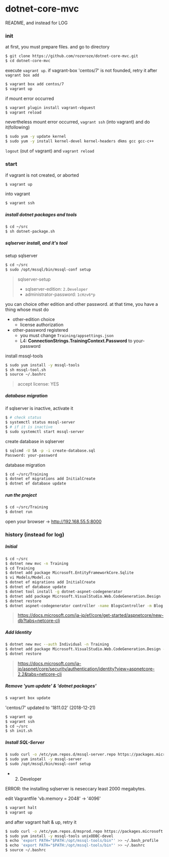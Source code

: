 # dotnet-core-mvc

README, and instead for LOG

### init

at first, you must prepare files.
and go to directory

```sh
$ git clone https://github.com/rozeroze/dotnet-core-mvc.git
$ cd dotnet-core-mvc
```

execute `vagrant up`.
if vagrant-box 'centos/7' is not founded, retry it after `vagrant box add`

```sh
$ vagrant box add centos/7
$ vagrant up
```

if mount error occurred

```sh
$ vagrant plugin install vagrant-vbguest
$ vagrant reload
```

nevertheless mount error occurred,
`vagrant ssh` (into vagrant) and do it(following)

```sh
$ sudo yum -y update kernel
$ sudo yum -y install kernel-devel kernel-headers dkms gcc gcc-c++
```

`logout` (out of vagrant) and `vagrant reload`

### start

if vagrant is not created, or aborted

```sh
$ vagrant up
```

into vagrant

```sh
$ vagrant ssh
```

##### install dotnet packages and tools

```sh
$ cd ~/src
$ sh dotnet-package.sh
```
##### sqlserver install, and it's tool

setup sqlserver

```sh
$ cd ~/src
$ sudo /opt/mssql/bin/mssql-conf setup
```

> sqlserver-setup
> * sqlserver-edition: `2.Developer`
> * administrator-password: `1cHzv6*p`

you can choice other edition and other password.
at that time, you have a thing whose must do

* other-edition choice
  * license authorization
* other-password registered
  * you must change `Training/appsettings.json`
  * L4: __ConnectionStrings.TrainingContext.Password__ to your-password

install mssql-tools

```sh
$ sudo yum install -y mssql-tools
$ sh mssql-tool.sh
$ source ~/.bashrc
```

> accept license: YES

##### database migration

if sqlserver is inactive, activate it

```sh
$ # check status
$ systemctl status mssql-server
$ # if it is inactive
$ sudo systemctl start mssql-server
```

create database in sqlserver

```sh
$ sqlcmd -U SA -p -i create-database.sql
Password: your-password
```

database migration

```sh
$ cd ~/src/Training
$ dotnet ef migrations add InitialCreate
$ dotnet ef database update
```

##### run the project

```sh
$ cd ~/src/Training
$ dotnet run
```

open your browser -> http://192.168.55.5:8000

### history (instead for log)

##### Initial

```sh
$ cd ~/src
$ dotnet new mvc -n Training
$ cd Training
$ dotnet add package Microsoft.EntityFrameworkCore.Sqlite
$ vi Models/Model.cs
$ dotnet ef migrations add InitialCreate
$ dotnet ef database update
$ dotnet tool install -g dotnet-aspnet-codegenerator
$ dotnet add package Microsoft.VisualStudio.Web.CodeGeneration.Design
$ dotnet restore
$ dotnet aspnet-codegenerator controller -name BlogsController -m Blog -dc BloggingContext --relativeFolderPath Controllers --useDefaultLayout --referenceScriptLibraries
```

> https://docs.microsoft.com/ja-jp/ef/core/get-started/aspnetcore/new-db?tabs=netcore-cli

##### Add Identity

```sh
$ dotnet new mvc --auth Individual -n Training
$ dotnet add package Microsoft.VisualStudio.Web.CodeGeneration.Design --version 2.1.6
$ dotnet restore
```

> https://docs.microsoft.com/ja-jp/aspnet/core/security/authentication/identity?view=aspnetcore-2.2&tabs=netcore-cli

##### Remove 'yum update' & 'dotnet packages'

```sh
$ vagrant box update
```

'centos/7' updated to '1811.02' (2018-12-21)

```sh
$ vagrant up
$ vagrant ssh
$ cd ~/src
$ sh init.sh
```

##### Install SQL-Server

```sh
$ sudo curl -o /etc/yum.repos.d/mssql-server.repo https://packages.microsoft.com/config/rhel/7/mssql-server-2017.repo
$ sudo yum install -y mssql-server
$ sudo /opt/mssql/bin/mssql-conf setup
```

- 2) Developer

ERROR: the installing sqlserver is neseccary least 2000 megabytes.

edit Vagrantfile 'vb.memory = 2048' -> '4096'

```sh
$ vagrant halt
$ vagrant up
```

and after vagrant halt & up, retry it

```sh
$ sudo curl -o /etc/yum.repos.d/msprod.repo https://packages.microsoft.com/config/rhel/7/prod.repo
$ sudo yum install -y mssql-tools unixODBC-devel
$ echo 'export PATH="$PATH:/opt/mssql-tools/bin"' >> ~/.bash_profile
$ echo 'export PATH="$PATH:/opt/mssql-tools/bin"' >> ~/.bashrc
$ source ~/.bashrc
```
